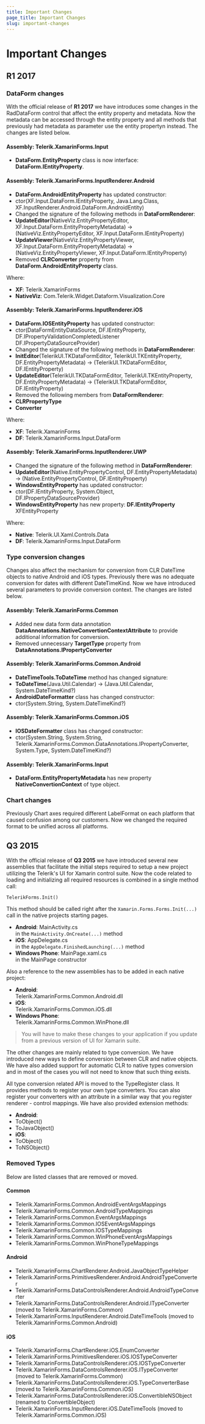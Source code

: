 ```yaml
---
title: Important Changes
page_title: Important Changes
slug: important-changes
---
```


# Important Changes

## R1 2017

### DataForm changes

With the official release of **R1 2017** we have introduces some changes in the RadDataForm control that affect the entity property and metadata. Now the metadata can be accessed through the entity property and all methods that previously had metadata as parameter use the entity propertyn instead. The changes are listed below.

#### Assembly: Telerik.XamarinForms.Input

- **DataForm.EntityProperty** class is now interface: **DataForm.IEntityProperty**.

#### Assembly: Telerik.XamarinForms.InputRenderer.Android

- **DataForm.AndroidEntityProperty** has updated constructor:
 - ctor(XF.Input.DataForm.IEntityProperty, Java.Lang.Class, XF.InputRenderer.Android.DataForm.AndroidEntity)
- Changed the signature of the following methods in **DataFormRenderer**:
 - **UpdateEditor**(NativeViz.EntityPropertyEditor, XF.Input.DataForm.EntityPropertyMetadata) -> (NativeViz.EntityPropertyEditor, XF.Input.DataForm.IEntityProperty)
 - **UpdateViewer**(NativeViz.EntityPropertyViewer, XF.Input.DataForm.EntityPropertyMetadata) -> (NativeViz.EntityPropertyViewer, XF.Input.DataForm.IEntityProperty)
-  Removed **CLRConverter** property from **DataForm.AndroidEntityProperty** class.
 
Where:
 
- **XF**: Telerik.XamarinForms
- **NativeViz**: Com.Telerik.Widget.Dataform.Visualization.Core
 
#### Assembly: Telerik.XamarinForms.InputRenderer.iOS

- **DataForm.IOSEntityProperty** has updated constructor:
 - ctor(DataFormEntityDataSource, DF.IEntityProperty, DF.IPropertyValidationCompletedListener DF.IPropertyDataSourceProvider)
- Changed the signature of the following methods in **DataFormRenderer**:
 - **InitEditor**(TelerikUI.TKDataFormEditor, TelerikUI.TKEntityProperty, DF.EntityPropertyMetadata) -> (TelerikUI.TKDataFormEditor, DF.IEntityProperty)
 - **UpdateEditor**(TelerikUI.TKDataFormEditor, TelerikUI.TKEntityProperty, DF.EntityPropertyMetadata) -> (TelerikUI.TKDataFormEditor, DF.IEntityProperty)
- Removed the following members from **DataFormRenderer**:
 - **CLRPropertyType**
 - **Converter**

Where:

- **XF**: Telerik.XamarinForms
- **DF**: Telerik.XamarinForms.Input.DataForm

#### Assembly: Telerik.XamarinForms.InputRenderer.UWP
	
- Changed the signature of the following method in **DataFormRenderer**:
 - **UpdateEditor**(Native.EntityPropertyControl, DF.EntityPropertyMetadata) -> (Native.EntityPropertyControl, DF.IEntityProperty)
- **WindowsEntityProperty** has updated constructor:
 - ctor(DF.IEntityProperty, System.Object, DF.IPropertyDataSourceProvider)
- **WindowsEntityProperty** has new property: **DF.IEntityProperty** XFEntityProperty

Where:

- **Native**: Telerik.UI.Xaml.Controls.Data
- **DF**: Telerik.XamarinForms.Input.DataForm
 
### Type conversion changes

Changes also affect the mechanism for conversion from CLR DateTime objects to native Android and iOS types. Previously there was no adequate conversion for dates with different DateTimeKind. Now we have introduced several parameters to provide conversion context. The changes are listed below.

#### Assembly: Telerik.XamarinForms.Common

- Added new data form data annotation **DataAnnotations.NativeConvertionContextAttribute** to provide additional information for conversion.
- Removed unnecessary **TargetType** property from **DataAnnotations.IPropertyConverter** 

#### Assembly: Telerik.XamarinForms.Common.Android

- **DateTimeTools.ToDateTime** method has changed signature: 
 - **ToDateTime**(Java.Util.Calendar) -> (Java.Util.Calendar, System.DateTimeKind?)
- **AndroidDateFormatter** class has changed constructor:
 - ctor(System.String, System.DateTimeKind?)

#### Assembly: Telerik.XamarinForms.Common.iOS

- **IOSDateFormatter** class has changed constructor:
 - ctor(System.String, System.String, Telerik.XamarinForms.Common.DataAnnotations.IPropertyConverter, System.Type, System.DateTimeKind?)

#### Assembly: Telerik.XamarinForms.Input

- **DataForm.EntityPropertyMetadata** has new property **NativeConvertionContext** of type object.

### Chart changes

Previously Chart axes required different LabelFormat on each platform that caused confusion among our customers. Now we changed the required format to be unified across all platforms.

## Q3 2015

With the official release of **Q3 2015** we have introduced several new assemblies that facilitate the initial steps required to setup a new project utilizing the Telerik's UI for Xamarin control suite. Now the code related to loading and initializing all required resources is combined in a single method call:

    TelerikForms.Init()

This method should be called right after the `Xamarin.Forms.Forms.Init(...)` call in the native projects starting pages.

- **Android**: MainActivity.cs  
in the `MainActivity.OnCreate(...)` method
- **iOS**: AppDelegate.cs  
in the `AppDelegate.FinishedLaunching(...)` method
- **Windows Phone**: MainPage.xaml.cs  
in the MainPage constructor

Also a reference to the new assemblies has to be added in each native project:

- **Android**:  
Telerik.XamarinForms.Common.Android.dll
- **iOS**:  
Telerik.XamarinForms.Common.iOS.dll
- **Windows Phone**:  
Telerik.XamarinForms.Common.WinPhone.dll 

> You will have to make these changes to your application if you update from a previous version of UI for Xamarin suite.

The other changes are mainly related to type conversion. We have introduced new ways to define conversion between CLR and native objects. We have also added support for automatic CLR to native types conversion and in most of the cases you will not need to know that such thing exists.

All type conversion related API is moved to the TypeRegister class. It provides methods to register your own type converters. You can also register your converters with an attribute in a similar way that you register renderer - control mappings. We have also provided extension methods:

- **Android**:
 - ToObject()
 - ToJavaObject()
- **iOS**:
 - ToObject()
 - ToNSObject()

### Removed Types

Below are listed classes that are removed or moved.

#### Common

- Telerik.XamarinForms.Common.AndroidEventArgsMappings
- Telerik.XamarinForms.Common.AndroidTypeMappings
- Telerik.XamarinForms.Common.EventArgsMappings
- Telerik.XamarinForms.Common.IOSEventArgsMappings
- Telerik.XamarinForms.Common.IOSTypeMappings
- Telerik.XamarinForms.Common.WinPhoneEventArgsMappings
- Telerik.XamarinForms.Common.WinPhoneTypeMappings

#### Android

- Telerik.XamarinForms.ChartRenderer.Android.JavaObjectTypeHelper
- Telerik.XamarinForms.PrimitivesRenderer.Android.AndroidTypeConverter
- Telerik.XamarinForms.DataControlsRenderer.Android.AndroidTypeConverter 
- Telerik.XamarinForms.DataControlsRenderer.Android.ITypeConverter (moved to Telerik.XamarinForms.Common)
- Telerik.XamarinForms.InputRenderer.Android.DateTimeTools (moved to Telerik.XamarinForms.Common.Android)

#### iOS

- Telerik.XamarinForms.ChartRenderer.iOS.EnumConverter
- Telerik.XamarinForms.PrimitivesRenderer.iOS.IOSTypeConverter
- Telerik.XamarinForms.DataControlsRenderer.iOS.IOSTypeConverter
- Telerik.XamarinForms.DataControlsRenderer.iOS.ITypeConverter (moved to Telerik.XamarinForms.Common)
- Telerik.XamarinForms.DataControlsRenderer.iOS.TypeConverterBase (moved to Telerik.XamarinForms.Common.iOS)
- Telerik.XamarinForms.DataControlsRenderer.iOS.ConvertibleNSObject (renamed to ConvertibleObject)
- Telerik.XamarinForms.InputRenderer.iOS.DateTimeTools (moved to Telerik.XamarinForms.Common.iOS)